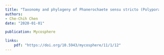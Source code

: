 ```yaml
---
title: "Taxonomy and phylogeny of Phanerochaete sensu stricto (Polyporales, Basidiomycota) with emphasis on Chinese collections and descriptions of nine new species"
authors:
- Che-Chih Chen
date: "2020-01-01"

publication: Mycosphere

links:
    pdf: "https://doi.org/10.5943/mycosphere/11/1/12"
---
```

